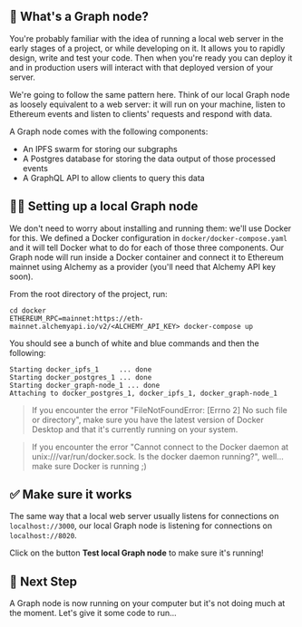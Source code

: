 ## 🤔 What's a Graph node?

You're probably familiar with the idea of running a local web server in the early stages of a project, or while developing on it. It allows you to rapidly design, write and test your code. Then when you're ready you can deploy it and in production users will interact with that deployed version of your server.

We're going to follow the same pattern here. Think of our local Graph node as loosely equivalent to a web server: it will run on your machine, listen to Ethereum events and listen to clients' requests and respond with data.

A Graph node comes with the following components:
- An IPFS swarm for storing our subgraphs
- A Postgres database for storing the data output of those processed events
- A GraphQL API to allow clients to query this data

## 👨‍💻 Setting up a local Graph node

We don't need to worry about installing and running them: we'll use Docker for this. We defined a Docker configuration in `docker/docker-compose.yaml` and it will tell Docker what to do for each of those three components. Our Graph node will run inside a Docker container and connect it to Ethereum mainnet using Alchemy as a provider (you'll need that Alchemy API key soon).

From the root directory of the project, run:

```text
cd docker
ETHEREUM_RPC=mainnet:https://eth-mainnet.alchemyapi.io/v2/<ALCHEMY_API_KEY> docker-compose up
```

You should see a bunch of white and blue commands and then the following:

```text
Starting docker_ipfs_1     ... done
Starting docker_postgres_1 ... done
Starting docker_graph-node_1 ... done
Attaching to docker_postgres_1, docker_ipfs_1, docker_graph-node_1
```

>  If you encounter the error "FileNotFoundError: [Errno 2] No such file or directory", make sure you have the latest version of Docker Desktop and that it's currently running on your system.

>  If you encounter the error "Cannot connect to the Docker daemon at unix:///var/run/docker.sock. Is the docker daemon running?", well... make sure Docker is running ;)

## ✅ Make sure it works

The same way that a local web server usually listens for connections on `localhost://3000`, our local Graph node is listening for connections on `localhost://8020`.

Click on the button **Test local Graph node** to make sure it's running!

## 👣 Next Step

A Graph node is now running on your computer but it's not doing much at the moment. Let's give it some code to run...
